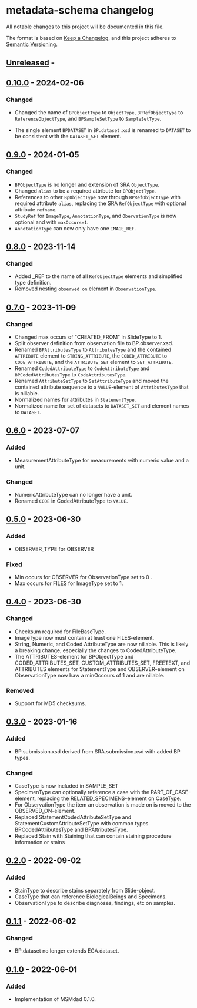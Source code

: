 # metadata-schema changelog

All notable changes to this project will be documented in this file.

The format is based on [Keep a Changelog](https://keepachangelog.com/en/1.0.0/),
and this project adheres to [Semantic Versioning](https://semver.org/spec/v2.0.0.html).

## [Unreleased] -

## [0.10.0] - 2024-02-06

### Changed

- Changed the name of `BPObjectType` to `ObjectType`, `BPRefObjectType` to `ReferenceObjectType`, and `BPSampleSetType` to `SampleSetType`.

- The single element `BPDATASET` in `BP.dataset.xsd` is renamed to `DATASET` to be consistent with the `DATASET_SET` element.

## [0.9.0] - 2024-01-05

### Changed

- `BPObjectType` is no longer and extension of SRA `ObjectType`.
- Changed `alias` to be a required attribute for `BPObjectType`.
- References to other `BpObjectType` now through `BPRefObjectType` with required attribute `alias`, replacing the SRA `RefObjectType` with optional attribute `refname`.
- `StudyRef` for `ImageType`, `AnnotationType`, and `ObervationType` is now optional and with `maxOccurs=1`.
- `AnnotationType` can now only have one `IMAGE_REF`.

## [0.8.0] - 2023-11-14

### Changed

- Added _REF to the name of all `RefObjectType` elements and simplified type definition.
- Removed nesting `observed on` element in `ObservationType`.

## [0.7.0] - 2023-11-09

### Changed

- Changed max occurs of "CREATED_FROM" in SlideType to 1.
- Split observer definition from observation file to BP.observer.xsd.
- Renamed `BPAttributesType` to `AttributesType` and the contained `ATTRIBUTE` element to `STRING_ATTRIBUTE`, the `CODED_ATTRIBUTE` to `CODE_ATTRIBUTE`, and the `ATTRIBUTE_SET` element to `SET_ATTRIBUTE`.
- Renamed `CodedAttributeType` to `CodeAttributeType` and `BPCodedAttributesType` to `CodeAttributesType`.
- Renamed `AttributeSetType` to `SetAttributeType` and moved the contained attribute sequence to a `VALUE`-element of `AttributesType` that is nillable.
- Normalized names for attributes in `StatementType`.
- Normalized name for set of datasets to `DATASET_SET` and element names to `DATASET`.

## [0.6.0] - 2023-07-07

### Added

- MeasurementAttributeType for measurements with numeric value and a unit.

### Changed

- NumericAttributeType can no longer have a unit.
- Renamed `CODE` in CodedAttributeType to `VALUE`.

## [0.5.0] - 2023-06-30

### Added

- OBSERVER_TYPE for OBSERVER

### Fixed

- Min occurs for OBSERVER for ObservationType set to 0 .
- Max occurs for FILES for ImageType set to 1.

## [0.4.0] - 2023-06-30

### Changed

- Checksum required for FileBaseType.
- ImageType now must contain at least one FILES-element.
- String, Numeric, and Coded AttributeType are now nillable. This is likely a breaking change, especially the changes to CodedAttributeType.
- The ATTRIBUTES-element for BPObjectType and CODED_ATTRIBUTES_SET, CUSTOM_ATTRIBUTES_SET, FREETEXT, and ATTRIBUTES elements for StatementType and OBSERVER-element on ObservationType now haw a minOccours of 1 and are nillable.

### Removed

- Support for MD5 checksums.

## [0.3.0] - 2023-01-16

### Added

- BP.submission.xsd derived from SRA.submission.xsd with added BP types.

### Changed

- CaseType is now included in SAMPLE_SET
- SpecimenType can optionally reference a case with the PART_OF_CASE-element, replacing the RELATED_SPECIMENS-element on CaseType.
- For ObservationType the item an observation is made on is moved to the OBSERVED_ON-element.
- Replaced StatementCodedAttributeSetType and StatementCustomAttributeSetType with common types BPCodedAttributesType and BPAttributesType.
- Replaced Stain with Staining that can contain staining procedure information or stains

## [0.2.0] - 2022-09-02

### Added

- StainType to describe stains separately from Slide-object.
- CaseType that can reference BiologicalBeings and Specimens.
- ObservationType to describe diagnoses, findings, etc on samples.

## [0.1.1] - 2022-06-02

### Changed

- BP.dataset no longer extends EGA.dataset.

## [0.1.0] - 2022-06-01

### Added

- Implementation of MSMdad 0.1.0.

[Unreleased]: https://github.com/imi-bigpicture/metadata-schema/compare/0.10.0..HEAD
[0.10.0]: https://github.com/imi-bigpicture/metadata-schema/compare/v0.9.0..v0.10.0
[0.9.0]: https://github.com/imi-bigpicture/metadata-schema/compare/v0.8.0..v0.9.0
[0.8.0]: https://github.com/imi-bigpicture/metadata-schema/compare/v0.7.0..v0.8.0
[0.7.0]: https://github.com/imi-bigpicture/metadata-schema/compare/v0.6.0..v0.7.0
[0.6.0]: https://github.com/imi-bigpicture/metadata-schema/compare/v0.5.0..v0.6.0
[0.5.0]: https://github.com/imi-bigpicture/metadata-schema/compare/v0.4.0..v0.5.0
[0.4.0]: https://github.com/imi-bigpicture/metadata-schema/compare/v0.3.0..v0.4.0
[0.3.0]: https://github.com/imi-bigpicture/metadata-schema/compare/v0.2.0..v0.3.0
[0.2.0]: https://github.com/imi-bigpicture/metadata-schema/compare/v0.1.1..v0.2.0
[0.1.1]: https://github.com/imi-bigpicture/metadata-schema/compare/v0.1.0..v0.1.1
[0.1.0]: https://github.com/imi-bigpicture/metadata-schema/tree/refs/tags/v0.1.0
